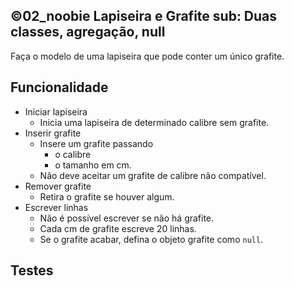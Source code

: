 ## ©02_noobie Lapiseira e Grafite sub: Duas classes, agregação, null

Faça o modelo de uma lapiseira que pode conter um único grafite.

## Funcionalidade
- Iniciar lapiseira
    - Inicia uma lapiseira de determinado calibre sem grafite.
- Inserir grafite
    - Insere um grafite passando
        - o calibre
        - o tamanho em cm.
    - Não deve aceitar um grafite de calibre não compatível.
- Remover grafite
    - Retira o grafite se houver algum.
- Escrever linhas
    - Não é possível escrever se não há grafite.
    - Cada cm de grafite escreve 20 linhas.
    - Se o grafite acabar, defina o objeto grafite como `null`.


## Testes
